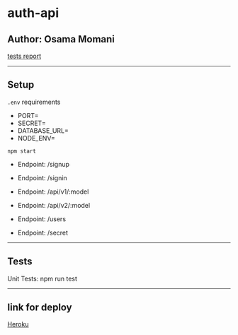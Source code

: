 # auth-api

## Author: Osama Momani

[tests report](https://github.com/Osamamomani1/auth-api/actions)

***

## Setup
`.env` requirements

* PORT=
* SECRET=
* DATABASE_URL=
* NODE_ENV=

`npm start`

* Endpoint: /signup

* Endpoint: /signin

* Endpoint: /api/v1/:model

* Endpoint: /api/v2/:model

* Endpoint: /users

* Endpoint: /secret

***

## Tests

Unit Tests: npm run test
***

## link for deploy

[Heroku](https://authapiosama.herokuapp.com/)

